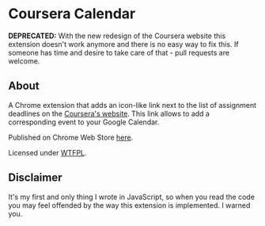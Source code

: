 Coursera Calendar
=================

**DEPRECATED:** With the new redesign of the Coursera website this extension doesn't work anymore
and there is no easy way to fix this. If someone has time and desire to take care of that -
pull requests are welcome.

About
-----

A Chrome extension that adds an icon-like link next to the list of assignment deadlines on the
[Coursera's website](https://www.coursera.org/). This link allows to add a corresponding event
to your Google Calendar.

Published on Chrome Web Store [here](http://goo.gl/cPN3xD).

Licensed under [WTFPL](http://www.wtfpl.net/).

Disclaimer
----------

It's my first and only thing I wrote in JavaScript, so when you read the code you may feel
offended by the way this extension is implemented. I warned you.
